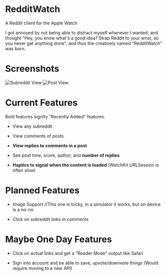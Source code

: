 # RedditWatch
A Reddit client for the Apple Watch

I got annoyed by not being able to distract myself whenever I wanted, and thought "Hey, you know what's a good idea? Strap Reddit to your wrist, so you never get anything done", and thus the creatively named "RedditWatch" was born.

# Screenshots

![Subreddit View](https://i.imgur.com/uo2DR4b.png)
![Post View](https://i.imgur.com/3xqmxn9.png)

# Current Features

Bold features signify "Recently Added" features.

* View any subreddit

* View comments of posts

* **View replies to comments in a post**

* See post time, score, author, and **number of replies**

* **Haptics to signal when the content is loaded** (WatchKit URLSession is often slow)

# Planned Features

* Image Support //This one is tricky, in a simulator it works, but on device is a no-no

* Click on subreddit links in comments


# Maybe One Day Features

* Click on actual links and get a "Reader Mode" output like Safari

* Sign into account and be able to save, upvote/downvote things (Would require moving to a new API)

